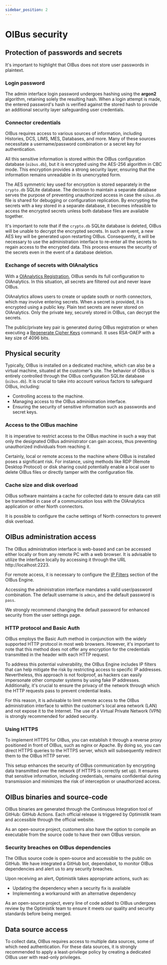 ```yaml
---
sidebar_position: 2
---
```


# OIBus security

## Protection of passwords and secrets

It's important to highlight that OIBus does not store user passwords in plaintext.

### Login password

The admin interface login password undergoes hashing using the **argon2** algorithm, retaining solely the resulting
hash. When a login attempt is made, the entered password's hash is verified against the stored hash to provide an
additional security layer safeguarding user credentials.

### Connector credentials

OIBus requires access to various sources of information, including Histories, DCS, LIMS, MES, Databases, and more. Many
of these sources necessitate a username/password combination or a secret key for authentication.

All this sensitive information is stored within the OIBus configuration database (`oibus.db`), but it is encrypted using
the AES-256 algorithm in CBC mode. This encryption provides a strong security layer, ensuring that the information
remains unreadable in its unencrypted form.

The AES symmetric key used for encryption is stored separately in the `crypto.db` SQLite database. The decision to
maintain a separate database serves the purpose of preventing unauthorized access in case the `oibus.db` file is shared
for debugging or configuration replication. By encrypting the secrets with a key stored in a separate database, it
becomes infeasible to access the encrypted secrets unless both database files are available together.

It's important to note that if the `crypto.db` SQLite database is deleted, OIBus will be unable to decrypt the encrypted
secrets. In such an event, a new AES key will be generated upon restarting OIBus. Consequently, it will be necessary to
use the administration interface to re-enter all the secrets to regain access to the encrypted data. This process
ensures the security of the secrets even in the event of a database deletion.

### Exchange of secrets with OIAnalytics

With a [OIAnalytics Registration](./oianalytics-registration.mdx), OIBus sends its full configuration to
OIAnalytics. In this situation, all secrets are filtered out and never leave OIBus.

OIAnalytics allows users to create or update south or north connectors, which may involve entering secrets. When a
secret is provided, it is encrypted using a public key. Plain text secrets are never stored on OIAnalytics. Only the
private key, securely stored in OIBus, can decrypt the secrets.

The public/private key pair is generated during OIBus registration or when executing
a [Regenerate Cipher Keys](./oianalytics-registration.mdx#regenerate-cipher-keys) command. It uses RSA-OAEP with
a key size of 4096 bits.

## Physical security

Typically, OIBus is installed on a dedicated machine, which can also be a virtual machine, situated at the customer's
site.
The behavior of OIBus is entirely controlled through the OIBus configuration SQLite database (`oibus.db`). It is crucial
to take into account various factors to safeguard OIBus, including:

- Controlling access to the machine.
- Managing access to the OIBus administration interface.
- Ensuring the security of sensitive information such as passwords and secret keys.

### Access to the OIBus machine

It is imperative to restrict access to the OIBus machine in such a way that only the designated OIBus administrator can
gain access, thus preventing unauthorized individuals from reaching it.

Certainly, local or remote access to the machine where OIBus is installed poses a significant risk. For instance, using
methods like RDP (Remote Desktop Protocol) or disk sharing could potentially enable a local user to delete OIBus files
or directly tamper with the configuration file.

### Cache size and disk overload

OIBus software maintains a cache for collected data to ensure data can still be transmitted in case of a communication
loss with the OIAnalytics application or other North connectors.

It is possible to configure the cache settings of North connectors to prevent disk overload.

## OIBus administration access

The OIBus administration interface is web-based and can be accessed either locally or from any remote PC with a web
browser.
It is advisable to utilize the interface locally by accessing it through the URL http://localhost:2223.

For remote access, it is necessary to configure the [IP Filters](../engine/ip-filters.md) section of the OIBus Engine.

Accessing the administration interface mandates a valid user/password combination. The default username is `admin`, and
the default password is `pass`.

We strongly recommend changing the default password for enhanced security from the user settings page.

### HTTP protocol and Basic Auth

OIBus employs the Basic Auth method in conjunction with the widely supported HTTP protocol in most web browsers.
However, it's important to note that this method does not offer any encryption for the credentials transmitted in the
header with each HTTP request.

To address this potential vulnerability, the OIBus Engine includes IP filters that can help mitigate the risk by
restricting access to specific IP addresses. Nevertheless, this approach is not foolproof, as hackers can easily
impersonate other computer systems by using fake IP addresses. Additionally, it's crucial to ensure the privacy of the
network through which the HTTP requests pass to prevent credential leaks.

For this reason, it is advisable to limit remote access to the OIBus administration interface to within the customer's
local area network (LAN) and not expose it to the Internet. The use of a Virtual Private Network (VPN) is strongly
recommended for added security.

### Using HTTPS

To implement HTTPS for OIBus, you can establish it through a reverse proxy positioned in front of OIBus, such as nginx
or Apache. By doing so, you can direct HTTPS queries to the HTTPS server, which will subsequently redirect them to the
OIBus HTTP server.

This setup enhances the security of OIBus communication by encrypting data transmitted over the network (if HTTPS is
correctly set up). It ensures that sensitive information, including credentials, remains confidential during
transmission and minimizes the risk of interception or unauthorized access.

## OIBus binaries and source-code

OIBus binaries are generated through the Continuous Integration tool of GitHub: GitHub Actions. Each official release is
triggered by Optimistik team and accessible through the official website.

As an open-source project, customers also have the option to compile an executable from the source code to have their
own OIBus version.

### Security breaches on OIBus dependencies

The OIBus source code is open-source and accessible to the public on GitHub. We have integrated a GitHub bot,
dependabot, to monitor OIBus dependencies and alert us to any security breaches.

Upon receiving an alert, Optimistik takes appropriate actions, such as:

- Updating the dependency when a security fix is available
- Implementing a workaround with an alternative dependency

As an open-source project, every line of code added to OIBus undergoes review by the Optimistik team to ensure it meets
our quality and security standards before being merged.

## Data source access

To collect data, OIBus requires access to multiple data sources, some of which need authentication. For these data
sources, it is strongly recommended to apply a least-privilege policy by creating a dedicated OIBus user with read-only
privileges.